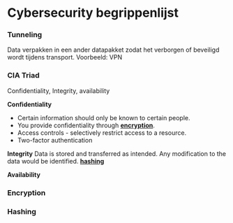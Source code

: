 # Cybersecurity begrippenlijst

### Tunneling 
Data verpakken in een ander datapakket zodat het verborgen of beveiligd wordt tijdens transport. Voorbeeld: VPN
### CIA Triad
Confidentiality, Integrity, availability

**Confidentiality**
- Certain information should only be known to certain people.
- You provide confidentiality through [**encryption**](#encryption).
- Access controls - selectively restrict access to a resource.  
- Two-factor authentication

**Integrity**
Data is stored and transferred as intended. Any modification to the data would be identified.
[**hashing**](#hashing) 

**Availability**

### Encryption
### Hashing 
